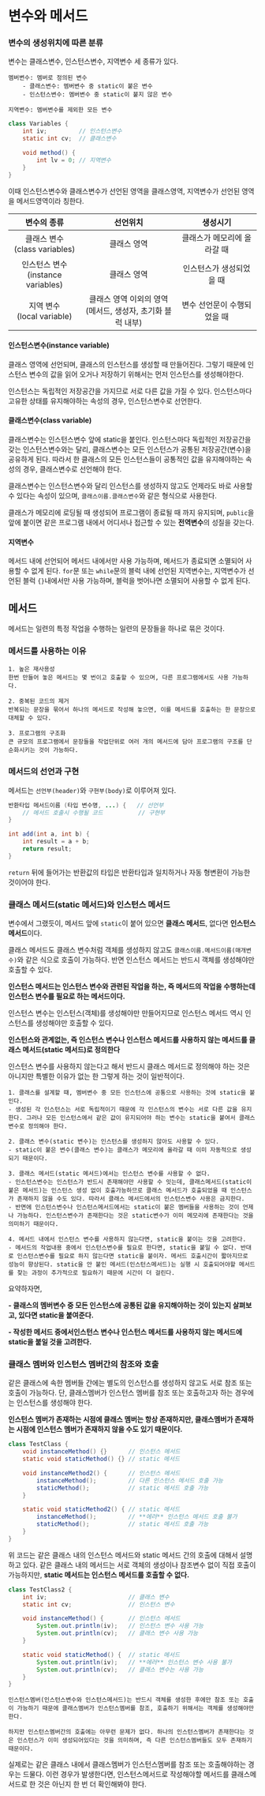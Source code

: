 # 변수와 메서드

### 변수의 생성위치에 따른 분류

변수는 클래스변수, 인스턴스변수, 지역변수 세 종류가 있다.

    멤버변수: 멤버로 정의된 변수
        - 클래스변수: 멤버변수 중 static이 붙은 변수
        - 인스턴스변수: 멤버변수 중 static이 붙지 않은 변수
    
    지역변수: 멤버변수를 제외한 모든 변수

```java
class Variables {
    int iv;         // 인스턴스변수
    static int cv;  // 클래스변수

    void method() {
        int lv = 0; // 지역변수
    }
}
```
이때 인스턴스변수와 클래스변수가 선언된 영역을 클래스영역, 지역변수가 선언된 영역을 메서드영역이라 칭한다.

|변수의 종류|선언위치|생성시기|
|:-:|:-:|:-:|
|클래스 변수<br>(class variables)|클래스 영역|클래스가 메모리에 올라갈 때|
|인스턴스 변수<br>(instance variables)|클래스 영역|인스턴스가 생성되었을 때|
|지역 변수<br>(local variable)|클래스 영역 이외의 영역<br>(메서드, 생성자, 초기화 블럭 내부)|변수 선언문이 수행되었을 때|

#### 인스턴스변수(instance variable)

클래스 영역에 선언되며, 클래스의 인스턴스를 생성할 때 만들어진다. 그렇기 때문에 인스턴스 변수의 값을 읽어 오거나 저장하기 위해서는 먼저 인스턴스를 생성해야한다.

인스턴스는 독립적인 저장공간을 가지므로 서로 다른 값을 가질 수 있다. 인스턴스마다 고유한 상태를 유지해야하는 속성의 경우, 인스턴스변수로 선언한다.

#### 클래스변수(class variable)

클래스변수는 인스턴스변수 앞에 static을 붙인다. 인스턴스마다 독립적인 저장공간을 갖는 인스턴스변수와는 달리, 클래스변수는 모든 인스턴스가 공통된 저장공간(변수)을 공유하게 된다. 따라서 한 클래스의 모든 인스턴스들이 공통적인 값을 유지해야하는 속성의 경우, 클래스변수로 선언해야 한다.

클래스변수는 인스턴스변수와 달리 인스턴스를 생성하지 않고도 언제라도 바로 사용할 수 있다는 속성이 있으며, ```클래스이름.클래스변수```와 같은 형식으로 사용한다.

클래스가 메모리에 로딩될 때 생성되어 프로그램이 종료될 때 까지 유지되며, `public`을 앞에 붙이면 같은 프로그램 내에서 어디서나 접근할 수 있는 **전역변수**의 성질을 갖는다.

#### 지역변수

메서드 내에 선언되어 메서드 내에서만 사용 가능하며, 메서드가 종료되면 소멸되어 사용할 수 없게 된다. ```for```문 또는 ```while```문의 블럭 내에 선언된 지역변수는, 지역변수가 선언된 블럭 ```{}```내에서만 사용 가능하며, 블럭을 벗어나면 소멸되어 사용할 수 없게 된다.



## 메서드

메서드는 일련의 특정 작업을 수행하는 일련의 문장들을 하나로 묶은 것이다.

### 메서드를 사용하는 이유

    1. 높은 재사용성
    한번 만들어 놓은 메서드는 몇 번이고 호출할 수 있으며, 다른 프로그램에서도 사용 가능하다.
    
    2. 중복된 코드의 제거
    반복되는 문장을 묶어서 하나의 메서드로 작성해 놓으면, 이를 메서드를 호출하는 한 문장으로 대체할 수 있다.

    3. 프로그램의 구조화
    큰 규모의 프로그램에서 문장들을 작업단위로 여러 개의 메서드에 담아 프로그램의 구조를 단순화시키는 것이 가능하다.

### 메서드의 선언과 구현

메서드는 ```선언부(header)```와 ```구현부(body)```로 이루어져 있다.

```java
반환타입 메서드이름 (타입 변수명, ...) {   // 선언부
    // 메서드 호출시 수행될 코드          // 구현부
}

int add(int a, int b) {
    int result = a + b;
    return result;
}
```
```return``` 뒤에 들어가는 반환값의 타입은 반환타입과 일치하거나 자동 형변환이 가능한 것이어야 한다.

### 클래스 메서드(static 메서드)와 인스턴스 메서드

변수에서 그랬듯이, 메서드 앞에 ```static```이 붙어 있으면 **클래스 메서드**, 없다면 **인스턴스 메서드**이다.

클래스 메서드도 클래스 변수처럼 객체를 생성하지 않고도 ```클래스이름.메서드이름(매개변수)```와 같은 식으로 호출이 가능하다. 반면 인스턴스 메서드는 반드시 객체를 생성해야만 호출할 수 있다.

**인스턴스 메서드는 인스턴스 변수와 관련된 작업을 하는, 즉 메서드의 작업을 수행하는데 인스턴스 변수를 필요로 하는 메서드이다.**

인스턴스 변수는 인스턴스(객체)를 생성해야만 만들어지므로 인스턴스 메서드 역시 인스턴스를 생성해야만 호출할 수 있다.

**인스턴스와 관계없는, 즉 인스턴스 변수나 인스턴스 메서드를 사용하지 않는 메서드를 클래스 메서드(static 메서드)로 정의한다**

인스턴스 변수를 사용하지 않는다고 해서 반드시 클래스 메서드로 정의해야 하는 것은 아니지만 특별한 이유가 없는 한 그렇게 하는 것이 일반적이다.

    1. 클래스를 설계할 때, 멤버변수 중 모든 인스턴스에 공통으로 사용하는 것에 static을 붙인다.
    - 생성된 각 인스턴스는 서로 독립적이기 때문에 각 인스턴스의 변수는 서로 다른 값을 유지한다. 그러나 모든 인스턴스에서 같은 값이 유지되어야 하는 변수는 static을 붙여서 클래스변수로 정의해야 한다.

    2. 클래스 변수(static 변수)는 인스턴스를 생성하지 않아도 사용할 수 있다.
    - static이 붙은 변수(클래스 변수)는 클래스가 메모리에 올라갈 때 이미 자동적으로 생성되기 때문이다.

    3. 클래스 메서드(static 메서드)에서는 인스턴스 변수를 사용할 수 없다.
    - 인스턴스변수는 인스턴스가 반드시 존재해야만 사용할 수 잇는데, 클래스메서드(static이 붙은 메서드)는 인스턴스 생성 없이 호출가능하므로 클래스 메서드가 호출되었을 때 인스턴스가 존재하지 않을 수도 있다. 따라서 클래스 메서드에서의 인스턴스변수 사용은 금지한다.
    - 반면에 인스턴스변수나 인스턴스메서드에서는 static이 붙은 멤버들을 사용하는 것이 언제나 가능하다. 인스턴스변수가 존재한다는 것은 static변수가 이미 메모리에 존재한다는 것을 의미하기 때문이다.

    4. 메서드 내에서 인스턴스 변수를 사용하지 않는다면, static을 붙이는 것을 고려한다.
    - 메서드의 작업내용 중에서 인스턴스변수를 필요로 한다면, static을 붙일 수 없다. 반대로 인스턴스변수를 필요로 하지 않는다면 static을 붙이자. 메서드 호출시간이 짧아지므로 성능이 향상된다. static을 안 붙인 메서드(인스턴스메서드)는 실행 시 호출되어야할 메서드를 찾는 과정이 추가적으로 필요하기 때문에 시간이 더 걸린다.

요약하자면,

**- 클래스의 멤버변수 중 모든 인스턴스에 공통된 값을 유지해야하는 것이 있는지 살펴보고, 있다면 static을 붙여준다.**

**- 작성한 메서드 중에서인스턴스 변수나 인스턴스 메서드를 사용하지 않는 메서드에 static을 붙일 것을 고려한다.**

### 클래스 멤버와 인스턴스 멤버간의 참조와 호출

같은 클래스에 속한 멤버들 간에는 별도의 인스턴스를 생성하지 않고도 서로 참조 또는 호출이 가능하다. 단, 클래스멤버가 인스턴스 멤버를 참조 또는 호출하고자 하는 경우에는 인스턴스를 생성해야 한다.

**인스턴스 멤버가 존재하는 시점에 클래스 멤버는 항상 존재하지만, 클래스멤버가 존재하는 시점에 인스턴스 멤버가 존재하지 않을 수도 있기 때문이다.**

```java
class TestClass {
    void instanceMethod() {}      // 인스턴스 메서드
    static void staticMethod() {} // static 메서드

    void instanceMethod2() {      // 인스턴스 메서드
        instanceMethod();         // 다른 인스턴스 메서드 호출 가능
        staticMethod();           // static 메서드 호출 가능
    }

    static void staticMethod2() { // static 메서드
        instanceMethod();         // **에러** 인스턴스 메서드 호출 불가
        staticMethod();           // static 메서드 호출 가능
    }
}
```

위 코드는 같은 클래스 내의 인스턴스 메서드와 static 메서드 간의 호출에 대해서 설명하고 있다. 같은 클래스 내의 메서드는 서로 객체의 생성이나 참조변수 없이 직접 호출이 가능하지만, **static 메서드는 인스턴스 메서드를 호출할 수 없다.**

```java
class TestClass2 {
    int iv;                       // 클래스 변수
    static int cv;                // 인스턴스 변수

    void instanceMethod() {       // 인스턴스 메서드
        System.out.println(iv);   // 인스턴스 변수 사용 가능
        System.out.println(cv);   // 클래스 변수 사용 가능
    }

    static void staticMethod() {  // static 메서드
        System.out.println(iv);   // **에러** 인스턴스 변수 사용 불가
        System.out.println(cv);   // 클래스 변수는 사용 가능
    }
}
```

    인스턴스멤버(인스턴스변수와 인스턴스메서드)는 반드시 객체를 생성한 후에만 참조 또는 호출이 가능하기 때문에 클래스멤버가 인스턴스멤버를 참조, 호출하기 위해서는 객체를 생성해야만 한다.

    하지만 인스턴스멤버간의 호출에는 아무런 문제가 없다. 하나의 인스턴스멤버가 존재한다는 것은 인스턴스가 이미 생성되어있다는 것을 의미하며, 즉 다른 인스턴스멤버들도 모두 존재하기 때문이다.

실제로는 같은 클래스 내에서 클래스멤버가 인스턴스멤버를 참조 또는 호출해야하는 경우는 드물다. 이런 경우가 발생한다면, 인스턴스메서드로 작성해야할 메서드를 클래스메서드로 한 것은 아닌지 한 번 더 확인해봐야 한다.